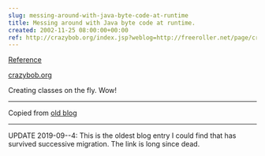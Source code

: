 ```yaml
---  
slug: messing-around-with-java-byte-code-at-runtime
title: Messing around with Java byte code at runtime.
created: 2002-11-25 08:00:00+00:00
ref: http://crazybob.org/index.jsp?weblog=http://freeroller.net/page/crazyboblee/20021117
---  
```

[Reference](http://crazybob.org/index.jsp?weblog=http://freeroller.net/page/crazyboblee/20021117)
 
[crazybob.org](http://crazybob.org/index.jsp?weblog=http://freeroller.net/page/crazyboblee/20021117)


Creating classes on the fly.  Wow!


* * *


Copied from [old blog](http://web.archive.org/web/20030716195749/http://www.obrain.com/Eamonn/archives/000006.html)

* * *

UPDATE 2019-09--4: This is the oldest blog entry I could find that has survived successive migration. The link is long since dead.
